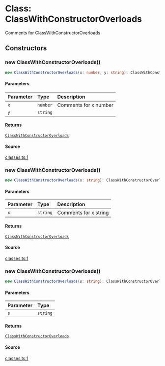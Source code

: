# Class: ClassWithConstructorOverloads

Comments for ClassWithConstructorOverloads

## Constructors

### new ClassWithConstructorOverloads()

```ts
new ClassWithConstructorOverloads(x: number, y: string): ClassWithConstructorOverloads
```

#### Parameters

| Parameter | Type | Description |
| :------ | :------ | :------ |
| `x` | `number` | Comments for x number |
| `y` | `string` |  |

#### Returns

[`ClassWithConstructorOverloads`](ClassWithConstructorOverloads.md)

#### Source

[classes.ts:1](http://source-url)

### new ClassWithConstructorOverloads()

```ts
new ClassWithConstructorOverloads(x: string): ClassWithConstructorOverloads
```

#### Parameters

| Parameter | Type | Description |
| :------ | :------ | :------ |
| `x` | `string` | Comments for x string |

#### Returns

[`ClassWithConstructorOverloads`](ClassWithConstructorOverloads.md)

#### Source

[classes.ts:1](http://source-url)

### new ClassWithConstructorOverloads()

```ts
new ClassWithConstructorOverloads(s: string): ClassWithConstructorOverloads
```

#### Parameters

| Parameter | Type |
| :------ | :------ |
| `s` | `string` |

#### Returns

[`ClassWithConstructorOverloads`](ClassWithConstructorOverloads.md)

#### Source

[classes.ts:1](http://source-url)

